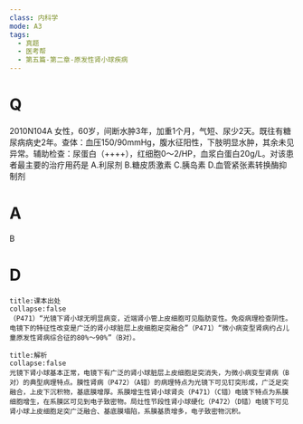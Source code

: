 ```yaml
---
class: 内科学
mode: A3
tags:
  - 真题
  - 医考帮
  - 第五篇-第二章-原发性肾小球疾病
---
```


# Q
2010N104A 女性，60岁，间断水肿3年，加重1个月，气短、尿少2天。既往有糖尿病病史2年。查体：血压150/90mmHg，腹水征阳性，下肢明显水肿，其余未见异常。辅助检查：尿蛋白（++++），红细胞0～2/HP，血浆白蛋白20g/L。对该患者最主要的治疗用药是
A.利尿剂
B.糖皮质激素
C.胰岛素
D.血管紧张素转换酶抑制剂

# A
B
# D
```ad-note
title:课本出处
collapse:false
（P471）“光镜下肾小球无明显病变，近端肾小管上皮细胞可见脂肪变性。免疫病理检查阴性。电镜下的特征性改变是广泛的肾小球脏层上皮细胞足突融合”（P471）“微小病变型肾病约占儿童原发性肾病综合征的80%～90%”（B对）。
```

```ad-summary
title:解析
collapse:false
光镜下肾小球基本正常，电镜下有广泛的肾小球脏层上皮细胞足突消失，为微小病变型肾病（B对）的典型病理特点。膜性肾病（P472）（A错）的病理特点为光镜下可见钉突形成，广泛足突融合，上皮下沉积物，基底膜增厚。系膜增生性肾小球肾炎（P471）（C错）电镜下特点为系膜细胞增生，在系膜区可见到电子致密物。局灶性节段性肾小球硬化（P472）（D错）电镜下可见肾小球上皮细胞足突广泛融合、基底膜塌陷，系膜基质增多，电子致密物沉积。
```

